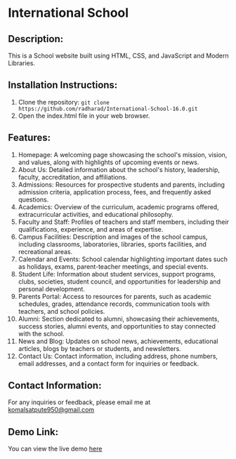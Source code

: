# International School

## Description:
This is a School website built using HTML, CSS, and JavaScript and Modern Libraries.

## Installation Instructions:
1. Clone the repository: `git clone https://github.com/radharad/International-School-16.0.git `
2. Open the index.html file in your web browser.

## Features:
1. Homepage: A welcoming page showcasing the school's mission, vision, and values, along with highlights of upcoming events or news.
2. About Us: Detailed information about the school's history, leadership, faculty, accreditation, and affiliations.
3. Admissions: Resources for prospective students and parents, including admission criteria, application process, fees, and frequently asked questions.
4. Academics: Overview of the curriculum, academic programs offered, extracurricular activities, and educational philosophy.
5. Faculty and Staff: Profiles of teachers and staff members, including their qualifications, experience, and areas of expertise.
6. Campus Facilities: Description and images of the school campus, including classrooms, laboratories, libraries, sports facilities, and recreational areas.
7. Calendar and Events: School calendar highlighting important dates such as holidays, exams, parent-teacher meetings, and special events.
8. Student Life: Information about student services, support programs, clubs, societies, student council, and opportunities for leadership and personal development.
9. Parents Portal: Access to resources for parents, such as academic schedules, grades, attendance records, communication tools with teachers, and school policies.
10. Alumni: Section dedicated to alumni, showcasing their achievements, success stories, alumni events, and opportunities to stay connected with the school.
11. News and Blog: Updates on school news, achievements, educational articles, blogs by teachers or students, and newsletters.
12. Contact Us: Contact information, including address, phone numbers, email addresses, and a contact form for inquiries or feedback.

## Contact Information:
For any inquiries or feedback, please email me at komalsatpute950@gmail.com

## Demo Link:
You can view the live demo [here](https://exquisite-syrniki-20ec0f.netlify.app)
